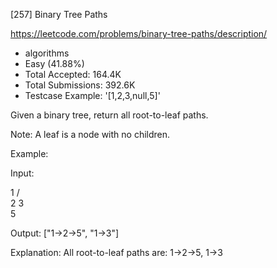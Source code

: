 [257] Binary Tree Paths  

https://leetcode.com/problems/binary-tree-paths/description/

* algorithms
* Easy (41.88%)
* Total Accepted:    164.4K
* Total Submissions: 392.6K
* Testcase Example:  '[1,2,3,null,5]'

Given a binary tree, return all root-to-leaf paths.

Note: A leaf is a node with no children.

Example:


Input:

   1
 /   \
2     3
 \
  5

Output: ["1->2->5", "1->3"]

Explanation: All root-to-leaf paths are: 1->2->5, 1->3


